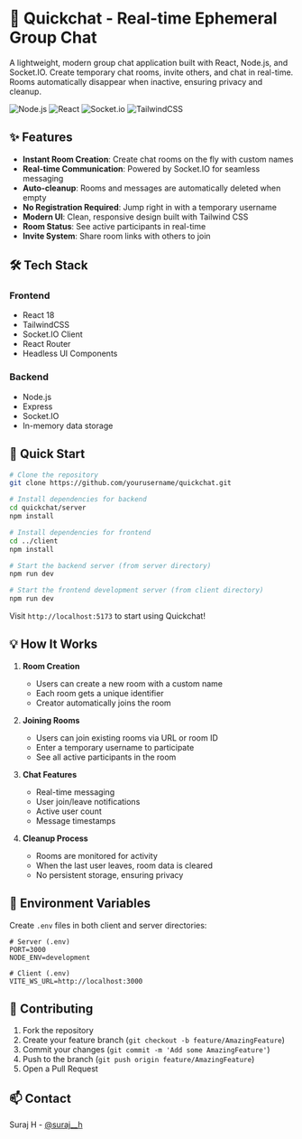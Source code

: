 # 🚀 Quickchat - Real-time Ephemeral Group Chat

A lightweight, modern group chat application built with React, Node.js, and Socket.IO. Create temporary chat rooms, invite others, and chat in real-time. Rooms automatically disappear when inactive, ensuring privacy and cleanup.

![Node.js](https://img.shields.io/badge/Node.js-43853D?style=for-the-badge&logo=node.js&logoColor=white)
![React](https://img.shields.io/badge/React-20232A?style=for-the-badge&logo=react&logoColor=61DAFB)
![Socket.io](https://img.shields.io/badge/Socket.io-010101?style=for-the-badge&logo=socket.io&logoColor=white)
![TailwindCSS](https://img.shields.io/badge/Tailwind_CSS-38B2AC?style=for-the-badge&logo=tailwind-css&logoColor=white)

## ✨ Features

- **Instant Room Creation**: Create chat rooms on the fly with custom names
- **Real-time Communication**: Powered by Socket.IO for seamless messaging
- **Auto-cleanup**: Rooms and messages are automatically deleted when empty
- **No Registration Required**: Jump right in with a temporary username
- **Modern UI**: Clean, responsive design built with Tailwind CSS
- **Room Status**: See active participants in real-time
- **Invite System**: Share room links with others to join

## 🛠️ Tech Stack

### Frontend
- React 18
- TailwindCSS
- Socket.IO Client
- React Router
- Headless UI Components

### Backend
- Node.js
- Express
- Socket.IO
- In-memory data storage

## 🚀 Quick Start

```bash
# Clone the repository
git clone https://github.com/yourusername/quickchat.git

# Install dependencies for backend
cd quickchat/server
npm install

# Install dependencies for frontend
cd ../client
npm install

# Start the backend server (from server directory)
npm run dev

# Start the frontend development server (from client directory)
npm run dev
```

Visit `http://localhost:5173` to start using Quickchat!

## 💡 How It Works

1. **Room Creation**
   - Users can create a new room with a custom name
   - Each room gets a unique identifier
   - Creator automatically joins the room

2. **Joining Rooms**
   - Users can join existing rooms via URL or room ID
   - Enter a temporary username to participate
   - See all active participants in the room

3. **Chat Features**
   - Real-time messaging
   - User join/leave notifications
   - Active user count
   - Message timestamps

4. **Cleanup Process**
   - Rooms are monitored for activity
   - When the last user leaves, room data is cleared
   - No persistent storage, ensuring privacy

## 🔧 Environment Variables

Create `.env` files in both client and server directories:

```env
# Server (.env)
PORT=3000
NODE_ENV=development

# Client (.env)
VITE_WS_URL=http://localhost:3000
```

## 🤝 Contributing

1. Fork the repository
2. Create your feature branch (`git checkout -b feature/AmazingFeature`)
3. Commit your changes (`git commit -m 'Add some AmazingFeature'`)
4. Push to the branch (`git push origin feature/AmazingFeature`)
5. Open a Pull Request

## 📫 Contact

Suraj H - [@suraj__h](https://twitter.com/suraj__h)
